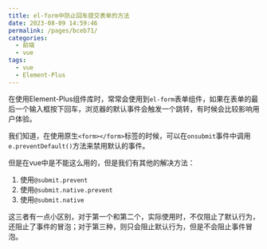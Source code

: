 ```yaml
---
title: el-form中防止回车提交表单的方法
date: 2023-08-09 14:59:46
permalink: /pages/bceb71/
categories:
  - 前端
  - vue
tags:
  - vue
  - Element-Plus
---
```


在使用Element-Plus组件库时，常常会使用到`el-form`表单组件，如果在表单的最后一个输入框按下回车，浏览器的默认事件会触发一个跳转，有时候会比较影响用户体验。

我们知道，在使用原生`<form></form>`标签的时候，可以在`onsubmit`事件中调用`e.preventDefault()`方法来禁用默认的事件。

但是在vue中是不能这么用的，但是我们有其他的解决方法：

1. 使用`@submit.prevent`
1. 使用`@submit.native.prevent`
1. 使用`@submit.native`

这三者有一点小区别，对于第一个和第二个，实际使用时，不仅阻止了默认行为，还阻止了事件的冒泡；对于第三种，则只会阻止默认行为，但是不会阻止事件冒泡。